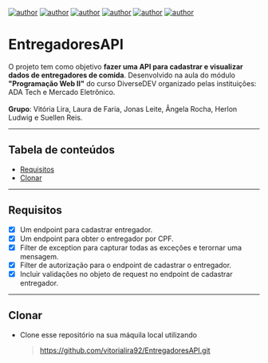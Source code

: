 [![author](https://img.shields.io/badge/author-vitorialira92-purple.svg)](https://github.com/vitorialira92)
[![author](https://img.shields.io/badge/author-lauradefaria-blue.svg)](https://github.com/lauradefaria)
[![author](https://img.shields.io/badge/author-littlejunior-red.svg)](https://github.com/little-junior)
[![author](https://img.shields.io/badge/author-angelafrocha-pink.svg)](https://github.com/angelafrocha)
[![author](https://img.shields.io/badge/author-herlonrl-green.svg)](https://github.com/herlonrl)
[![author](https://img.shields.io/badge/author-suellensr-black.svg)](https://github.com/suellensr)

# EntregadoresAPI
O projeto tem como objetivo **fazer uma API para cadastrar e visualizar dados de entregadores de comida**. Desenvolvido na aula do módulo **"Programação Web II"** do curso DiverseDEV organizado pelas instituições: ADA Tech e Mercado Eletrônico. <br/><br/>
**Grupo**: Vitória Lira, Laura de Faria, Jonas Leite, Ângela Rocha, Herlon Ludwig e Suellen Reis. <br/>

---

## Tabela de conteúdos
- [Requisitos](#requisitos)
- [Clonar](#clonar)
  
---

## Requisitos

- [X] Um endpoint para cadastrar entregador.<br/>
- [X] Um endpoint para obter o entregador por CPF.<br/>
- [X] Filter de exception para capturar todas as exceções e terornar uma mensagem.<br/>
- [X] Filter de autorização para o endpoint de cadastrar o entregador.<br/>
- [X] Incluir validações no objeto de request no endpoint de cadastrar entregador.<br/>

---

## Clonar

- Clone esse repositório na sua máquila local utilizando
    > https://github.com/vitorialira92/EntregadoresAPI.git
